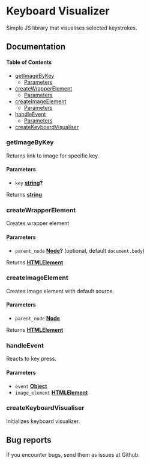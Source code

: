 # Keyboard Visualizer

Simple JS library that visualises selected keystrokes.

## Documentation

<!-- Generated by documentation.js. Update this documentation by updating the source code. -->

#### Table of Contents

-   [getImageByKey](#getimagebykey)
    -   [Parameters](#parameters)
-   [createWrapperElement](#createwrapperelement)
    -   [Parameters](#parameters-1)
-   [createImageElement](#createimageelement)
    -   [Parameters](#parameters-2)
-   [handleEvent](#handleevent)
    -   [Parameters](#parameters-3)
-   [createKeyboardVisualiser](#createkeyboardvisualiser)

### getImageByKey

Returns link to image for specific key.

#### Parameters

-   `key` **[string](https://developer.mozilla.org/docs/Web/JavaScript/Reference/Global_Objects/String)?** 

Returns **[string](https://developer.mozilla.org/docs/Web/JavaScript/Reference/Global_Objects/String)** 

### createWrapperElement

Creates wrapper element

#### Parameters

-   `parent_node` **[Node](https://developer.mozilla.org/docs/Web/API/Node/nextSibling)?**  (optional, default `document.body`)

Returns **[HTMLElement](https://developer.mozilla.org/docs/Web/HTML/Element)** 

### createImageElement

Creates image element with default source.

#### Parameters

-   `parent_node` **[Node](https://developer.mozilla.org/docs/Web/API/Node/nextSibling)** 

Returns **[HTMLElement](https://developer.mozilla.org/docs/Web/HTML/Element)** 

### handleEvent

Reacts to key press.

#### Parameters

-   `event` **[Object](https://developer.mozilla.org/docs/Web/JavaScript/Reference/Global_Objects/Object)** 
-   `image_element` **[HTMLElement](https://developer.mozilla.org/docs/Web/HTML/Element)** 

### createKeyboardVisualiser

Initializes keyboard visualizer.

## Bug reports

If you encounter bugs, send them as issues at Github.

